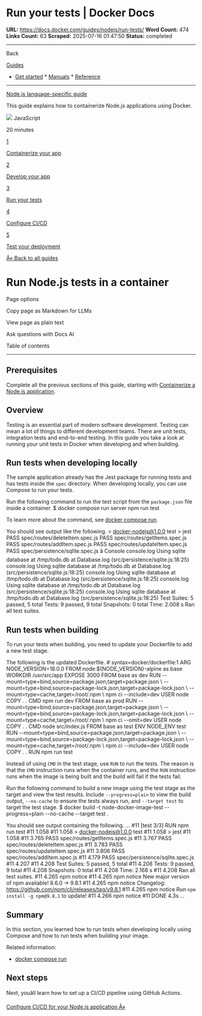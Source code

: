 # Run your tests | Docker Docs

**URL:** https://docs.docker.com/guides/nodejs/run-tests/
**Word Count:** 474
**Links Count:** 63
**Scraped:** 2025-07-16 01:47:50
**Status:** completed

---

Back

[Guides](https://docs.docker.com/guides/)

  * [Get started](https://docs.docker.com/get-started/)   * [Manuals](https://docs.docker.com/manuals/)   * [Reference](https://docs.docker.com/reference/)

* * *

[Node.js language-specific guide](https://docs.docker.com/guides/nodejs/)

This guide explains how to containerize Node.js applications using Docker.

![](https://cdn.jsdelivr.net/gh/devicons/devicon@latest/icons/javascript/javascript-original.svg) JavaScript

20 minutes

[1](https://docs.docker.com/guides/nodejs/containerize/)

[Containerize your app](https://docs.docker.com/guides/nodejs/containerize/)

[2](https://docs.docker.com/guides/nodejs/develop/)

[Develop your app](https://docs.docker.com/guides/nodejs/develop/)

[3](https://docs.docker.com/guides/nodejs/run-tests/)

[Run your tests](https://docs.docker.com/guides/nodejs/run-tests/)

[4](https://docs.docker.com/guides/nodejs/configure-ci-cd/)

[Configure CI/CD](https://docs.docker.com/guides/nodejs/configure-ci-cd/)

[5](https://docs.docker.com/guides/nodejs/deploy/)

[Test your deployment](https://docs.docker.com/guides/nodejs/deploy/)

[Â« Back to all guides](https://docs.docker.com/guides/)

# Run Node.js tests in a container

Page options

Copy page as Markdown for LLMs

View page as plain text

Ask questions with Docs AI

Table of contents

* * *

## Prerequisites

Complete all the previous sections of this guide, starting with [Containerize a Node.js application](https://docs.docker.com/guides/nodejs/containerize/).

## Overview

Testing is an essential part of modern software development. Testing can mean a lot of things to different development teams. There are unit tests, integration tests and end-to-end testing. In this guide you take a look at running your unit tests in Docker when developing and when building.

## Run tests when developing locally

The sample application already has the Jest package for running tests and has tests inside the `spec` directory. When developing locally, you can use Compose to run your tests.

Run the following command to run the test script from the `package.json` file inside a container.               $ docker compose run server npm run test     

To learn more about the command, see [docker compose run](https://docs.docker.com/reference/cli/docker/compose/run/).

You should see output like the following.               > docker-nodejs@1.0.0 test     > jest           PASS  spec/routes/deleteItem.spec.js      PASS  spec/routes/getItems.spec.js      PASS  spec/routes/addItem.spec.js      PASS  spec/routes/updateItem.spec.js      PASS  spec/persistence/sqlite.spec.js       â Console              console.log           Using sqlite database at /tmp/todo.db                at Database.log (src/persistence/sqlite.js:18:25)              console.log           Using sqlite database at /tmp/todo.db                at Database.log (src/persistence/sqlite.js:18:25)              console.log           Using sqlite database at /tmp/todo.db                at Database.log (src/persistence/sqlite.js:18:25)              console.log           Using sqlite database at /tmp/todo.db                at Database.log (src/persistence/sqlite.js:18:25)              console.log           Using sqlite database at /tmp/todo.db                at Database.log (src/persistence/sqlite.js:18:25)               Test Suites: 5 passed, 5 total     Tests:       9 passed, 9 total     Snapshots:   0 total     Time:        2.008 s     Ran all test suites.     

## Run tests when building

To run your tests when building, you need to update your Dockerfile to add a new test stage.

The following is the updated Dockerfile.               # syntax=docker/dockerfile:1          ARG NODE_VERSION=18.0.0          FROM node:${NODE_VERSION}-alpine as base     WORKDIR /usr/src/app     EXPOSE 3000          FROM base as dev     RUN --mount=type=bind,source=package.json,target=package.json \         --mount=type=bind,source=package-lock.json,target=package-lock.json \         --mount=type=cache,target=/root/.npm \         npm ci --include=dev     USER node     COPY . .     CMD npm run dev          FROM base as prod     RUN --mount=type=bind,source=package.json,target=package.json \         --mount=type=bind,source=package-lock.json,target=package-lock.json \         --mount=type=cache,target=/root/.npm \         npm ci --omit=dev     USER node     COPY . .     CMD node src/index.js          FROM base as test     ENV NODE_ENV test     RUN --mount=type=bind,source=package.json,target=package.json \         --mount=type=bind,source=package-lock.json,target=package-lock.json \         --mount=type=cache,target=/root/.npm \         npm ci --include=dev     USER node     COPY . .     RUN npm run test

Instead of using `CMD` in the test stage, use `RUN` to run the tests. The reason is that the `CMD` instruction runs when the container runs, and the `RUN` instruction runs when the image is being built and the build will fail if the tests fail.

Run the following command to build a new image using the test stage as the target and view the test results. Include `--progress=plain` to view the build output, `--no-cache` to ensure the tests always run, and `--target test` to target the test stage.               $ docker build -t node-docker-image-test --progress=plain --no-cache --target test .     

You should see output containing the following.               ...          #11 [test 3/3] RUN npm run test     #11 1.058     #11 1.058 > docker-nodejs@1.0.0 test     #11 1.058 > jest     #11 1.058     #11 3.765 PASS spec/routes/getItems.spec.js     #11 3.767 PASS spec/routes/deleteItem.spec.js     #11 3.783 PASS spec/routes/updateItem.spec.js     #11 3.806 PASS spec/routes/addItem.spec.js     #11 4.179 PASS spec/persistence/sqlite.spec.js     #11 4.207     #11 4.208 Test Suites: 5 passed, 5 total     #11 4.208 Tests:       9 passed, 9 total     #11 4.208 Snapshots:   0 total     #11 4.208 Time:        2.168 s     #11 4.208 Ran all test suites.     #11 4.265 npm notice     #11 4.265 npm notice New major version of npm available! 8.6.0 -> 9.8.1     #11 4.265 npm notice Changelog: <https://github.com/npm/cli/releases/tag/v9.8.1>     #11 4.265 npm notice Run `npm install -g npm@9.8.1` to update!     #11 4.266 npm notice     #11 DONE 4.3s          ...     

## Summary

In this section, you learned how to run tests when developing locally using Compose and how to run tests when building your image.

Related information:

  * [docker compose run](https://docs.docker.com/reference/cli/docker/compose/run/)

## Next steps

Next, youâll learn how to set up a CI/CD pipeline using GitHub Actions.

[Configure CI/CD for your Node.js application Â»](https://docs.docker.com/guides/nodejs/configure-ci-cd/)